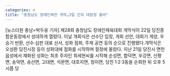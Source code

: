 ```yaml
---
categories: e
title: "충청남도 장애인체전 개막…3일 간의 대장정 올라"
---
```

[뉴스더원 충남=박두웅 기자] 제28회 충청남도 장애인체육대회 개막식이 22일 당진종합운동장에서 성대하게 열렸다. 이날 개회식은 선수단 입장, 개회 선언, 대회기 게양, 우승기 반환, 선수·심판 대표 선서, 성화 점화, 주제 공연 등의 순으로 진행됐다.개막식은 오성환 당진시장 등이 성화대에 점화를 시작하며 절정에 올랐다. 지난 21일 당진시 면천읍성에서 채화된 성화는 최초 주자인 최세현씨를 시작해 순성면, 합덕면, 우강면, 신평면, 송악면, 송산면, 고대면, 석문면, 대호지면, 정미면, 당진 1·2·3동을 순회한 뒤 오후 5시쯤 당